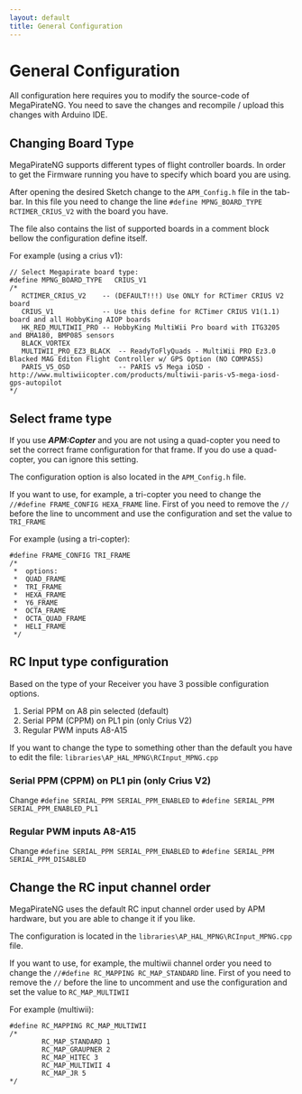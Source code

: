 ```yaml
---
layout: default
title: General Configuration
---
```


# General Configuration

All configuration here requires you to modify the source-code of MegaPirateNG. You need to save the changes and recompile / upload this changes with Arduino IDE.

## Changing Board Type

MegaPirateNG supports different types of flight controller boards. In order to get the Firmware running you have to specify which board you are using.

After opening the desired Sketch change to the ```APM_Config.h``` file in the tab-bar.
In this file you need to change the line ```#define MPNG_BOARD_TYPE   RCTIMER_CRIUS_V2``` with the
board you have.

The file also contains the list of supported boards in a comment block bellow the configuration define itself.

For example (using a crius v1):

    // Select Megapirate board type:
    #define MPNG_BOARD_TYPE   CRIUS_V1
    /*
       RCTIMER_CRIUS_V2    -- (DEFAULT!!!) Use ONLY for RCTimer CRIUS V2 board
       CRIUS_V1            -- Use this define for RCTimer CRIUS V1(1.1) board and all HobbyKing AIOP boards
       HK_RED_MULTIWII_PRO -- HobbyKing MultiWii Pro board with ITG3205 and BMA180, BMP085 sensors
       BLACK_VORTEX
       MULTIWII_PRO_EZ3_BLACK  -- ReadyToFlyQuads - MultiWii PRO Ez3.0 Blacked MAG Editon Flight Controller w/ GPS Option (NO COMPASS)
       PARIS_V5_OSD            -- PARIS v5 Mega iOSD - http://www.multiwiicopter.com/products/multiwii-paris-v5-mega-iosd-gps-autopilot
    */

## Select frame type

If you use ***APM:Copter*** and you are not using a quad-copter you need to set the correct frame configuration for that frame.
If you do use a quad-copter, you can ignore this setting.

The configuration option is also located in the ```APM_Config.h``` file.

If you want to use, for example, a tri-copter you need to change the ```//#define FRAME_CONFIG HEXA_FRAME``` line.
First of you need to remove the ```//``` before the line to uncomment and use the configuration and set the value to ```TRI_FRAME```

For example (using a tri-copter):

    #define FRAME_CONFIG TRI_FRAME
    /*
     *  options:
     *  QUAD_FRAME
     *  TRI_FRAME
     *  HEXA_FRAME
     *  Y6_FRAME
     *  OCTA_FRAME
     *  OCTA_QUAD_FRAME
     *  HELI_FRAME
     */

## RC Input type configuration

Based on the type of your Receiver you have 3 possible configuration options.

1. Serial PPM on A8 pin selected (default)
2. Serial PPM (CPPM) on PL1 pin (only Crius V2)
3. Regular PWM inputs A8-A15

If you want to change the type to something other than the default you have to edit the file: ```libraries\AP_HAL_MPNG\RCInput_MPNG.cpp```

### Serial PPM (CPPM) on PL1 pin (only Crius V2)

Change ```#define SERIAL_PPM SERIAL_PPM_ENABLED``` to ```#define SERIAL_PPM SERIAL_PPM_ENABLED_PL1```

### Regular PWM inputs A8-A15

Change ```#define SERIAL_PPM SERIAL_PPM_ENABLED``` to ```#define SERIAL_PPM SERIAL_PPM_DISABLED```

## Change the RC input channel order

MegaPirateNG uses the default RC input channel order used by APM hardware, but you are able to change it if you like.

The configuration is located in the ```libraries\AP_HAL_MPNG\RCInput_MPNG.cpp``` file.

If you want to use, for example, the multiwii channel order you need to change the ```//#define RC_MAPPING RC_MAP_STANDARD``` line.
First of you need to remove the ```//``` before the line to uncomment and use the configuration and set the value to ```RC_MAP_MULTIWII```

For example (multiwii):

    #define RC_MAPPING RC_MAP_MULTIWII
    /*
            RC_MAP_STANDARD 1
            RC_MAP_GRAUPNER 2
            RC_MAP_HITEC 3
            RC_MAP_MULTIWII 4
            RC_MAP_JR 5
    */
